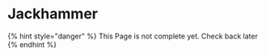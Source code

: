 # Jackhammer

{% hint style="danger" %}
This Page is not complete yet. Check back later
{% endhint %}

